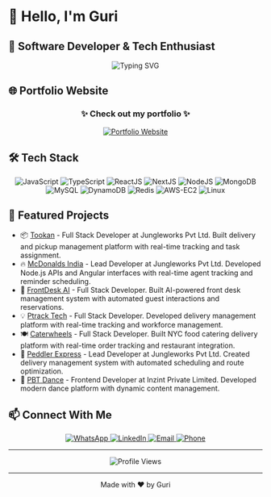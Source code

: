 # 👋 Hello, I'm Guri

## 🚀 Software Developer & Tech Enthusiast

<div align="center">
  <img src="https://readme-typing-svg.herokuapp.com?font=Fira+Code&pause=1000&color=2D9EF7&center=true&vCenter=true&width=700&lines=Full+Stack+MERN+Developer+with+4%2B+years+experience;Specialized+in+JavaScript%2C+TypeScript%2C+React;Building+responsive+and+modern+web+applications;Passionate+about+performance+and+security" alt="Typing SVG" />
</div>

## 🌐 Portfolio Website

<div align="center">
  <h3>✨ Check out my portfolio ✨</h3>
  <a href="https://iguri.netlify.app/">
    <img src="https://img.shields.io/badge/iguri.netlify.app-2D9EF7?style=for-the-badge&logo=netlify&logoColor=white&labelColor=1a1a1a&color=2D9EF7" alt="Portfolio Website" />
  </a>
</div>

## 🛠️ Tech Stack

<div align="center">
  <img src="https://img.shields.io/badge/JavaScript-F7DF1E?style=for-the-badge&logo=javascript&logoColor=black" alt="JavaScript" />
  <img src="https://img.shields.io/badge/TypeScript-3178C6?style=for-the-badge&logo=typescript&logoColor=white" alt="TypeScript" />
  <img src="https://img.shields.io/badge/React-61DAFB?style=for-the-badge&logo=react&logoColor=black" alt="ReactJS" />
  <img src="https://img.shields.io/badge/Next.js-000000?style=for-the-badge&logo=next.js&logoColor=white" alt="NextJS" />
  <img src="https://img.shields.io/badge/Node.js-339933?style=for-the-badge&logo=node.js&logoColor=white" alt="NodeJS" />
  <img src="https://img.shields.io/badge/MongoDB-47A248?style=for-the-badge&logo=mongodb&logoColor=white" alt="MongoDB" />
  <img src="https://img.shields.io/badge/MySQL-4479A1?style=for-the-badge&logo=mysql&logoColor=white" alt="MySQL" />
  <img src="https://img.shields.io/badge/DynamoDB-4053D6?style=for-the-badge&logo=amazon-dynamodb&logoColor=white" alt="DynamoDB" />
  <img src="https://img.shields.io/badge/Redis-DC382D?style=for-the-badge&logo=redis&logoColor=white" alt="Redis" />
  <img src="https://img.shields.io/badge/AWS_EC2-232F3E?style=for-the-badge&logo=amazon-aws&logoColor=white" alt="AWS-EC2" />
  <img src="https://img.shields.io/badge/Linux-FCC624?style=for-the-badge&logo=linux&logoColor=black" alt="Linux" />
</div>

<!-- ## 📊 GitHub Stats

<div align="center">
  <img src="https://github-readme-stats.vercel.app/api?username=igurisandhu&show_icons=true&theme=radical" alt="GitHub Stats" />
  <img src="https://github-readme-streak-stats.herokuapp.com/?user=igurisandhu&theme=radical" alt="GitHub Streak" />
</div> -->

## 🌟 Featured Projects

- 📦 [Tookan](https://www.tookanapp.com) - Full Stack Developer at Jungleworks Pvt Ltd. Built delivery and pickup management platform with real-time tracking and task assignment.
- 🔥 [McDonalds India](https://McDonaldsIndia.com) - Lead Developer at Jungleworks Pvt Ltd. Developed Node.js APIs and Angular interfaces with real-time agent tracking and reminder scheduling.
- 🚀 [FrontDesk AI](https://www.myaifrontdesk.com) - Full Stack Developer. Built AI-powered front desk management system with automated guest interactions and reservations.
- 💡 [Ptrack Tech](https://live-dashboard.ptracktech.com) - Full Stack Developer. Developed delivery management platform with real-time tracking and workforce management.
- 🍽️ [Caterwheels](https://www.trycaterwheels.com/) - Full Stack Developer. Built NYC food catering delivery platform with real-time order tracking and restaurant integration.
- 🚚 [Peddler Express](https://Peddler.express) - Lead Developer at Jungleworks Pvt Ltd. Created delivery management system with automated scheduling and route optimization.
- 💃 [PBT Dance](https://www.pbt.dance) - Frontend Developer at Inzint Private Limited. Developed modern dance platform with dynamic content management.

## 📫 Connect With Me

<div align="center">
  <a href="https://wa.me/+919569602213">
    <img src="https://img.shields.io/badge/WhatsApp-25D366?style=for-the-badge&logo=whatsapp&logoColor=white" alt="WhatsApp" />
  </a>
  <a href="https://linkedin.com/in/igurisandhu">
    <img src="https://img.shields.io/badge/LinkedIn-0077B5?style=for-the-badge&logo=linkedin&logoColor=white" alt="LinkedIn" />
  </a>
  <a href="mailto:igurisandhu@yahoo.com">
    <img src="https://img.shields.io/badge/Email-D14836?style=for-the-badge&logo=gmail&logoColor=white" alt="Email" />
  </a>
  <a href="tel:+919569602213">
    <img src="https://img.shields.io/badge/Phone-4CAF50?style=for-the-badge&logo=phone&logoColor=white" alt="Phone" />
  </a>
</div>

---

<div align="center">
  <img src="https://komarev.com/ghpvc/?username=igurisandhu&color=2D9EF7&style=flat-square&label=Profile+Views&labelColor=FF69B4" alt="Profile Views" />
</div>

---
<div align="center">
  Made with ❤️ by Guri
</div>
